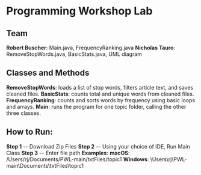 # Programming Workshop Lab

## Team
**Robert Buscher**: Main.java, FrequencyRanking.java
**Nicholas Tauro**: RemoveStopWords.java, BasicStats.java, UML diagram

## Classes and Methods
**RemoveStopWords**: loads a list of stop words, filters article text, and saves cleaned files.
**BasicStats**: counts total and unique words from cleaned files.
**FrequencyRanking**: counts and sorts words by frequency using basic loops and arrays.
**Main**: runs the program for one topic folder, calling the other three classes.

## How to Run:
**Step 1** -- Download Zip Files
**Step 2** -- Using your choice of IDE, Run Main Class
**Step 3** -- Enter file path
**Examples**:
**macOS**: /Users/rj/Documents/PWL-main/txtFiles/topic1
**Windows**: \Users\rj\PWL-main\Documents\txtFiles\topic1
